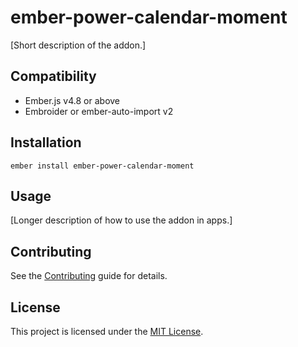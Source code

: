 # ember-power-calendar-moment

[Short description of the addon.]

## Compatibility

- Ember.js v4.8 or above
- Embroider or ember-auto-import v2

## Installation

```
ember install ember-power-calendar-moment
```

## Usage

[Longer description of how to use the addon in apps.]

## Contributing

See the [Contributing](CONTRIBUTING.md) guide for details.

## License

This project is licensed under the [MIT License](LICENSE.md).
